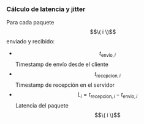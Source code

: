 ### Cálculo de latencia y jitter

Para cada paquete $$\( i \)$$ enviado y recibido:

-  $$ \ t_{\text{envio},i} \: $$  Timestamp de envío desde el cliente
- $$ \ t_{\text{recepcion},i} \: $$ Timestamp de recepción en el servidor
- $$ \ L_i = t_{\text{recepcion},i} - t_{\text{envio},i} \: $$ Latencia del paquete $$\( i \)$$

 
